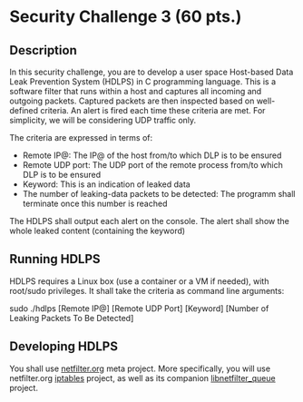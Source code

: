 # Security Challenge 3 (60 pts.)
## Description
In this security challenge, you are to develop a user space Host-based Data Leak Prevention System (HDLPS) in C programming language. This is a software filter that runs within a host and captures all incoming and outgoing packets. Captured packets are then inspected based on well-defined criteria. An alert is fired each time these criteria are met. For simplicity, we will be considering UDP traffic only.

The criteria are expressed in terms of:
- Remote IP@: The IP@ of the host from/to which DLP is to be ensured
- Remote UDP port: The UDP port of the remote process from/to which DLP is to be ensured
- Keyword: This is an indication of leaked data
- The number of leaking-data packets to be detected: The programm shall terminate once this number is reached

The HDLPS shall output each alert on the console. The alert shall show the whole leaked content (containing the keyword)

## Running HDLPS
HDLPS requires a Linux box (use a container or a VM if needed), with root/sudo privileges. It shall take the criteria as command line arguments:

sudo ./hdlps [Remote IP@] [Remote UDP Port] [Keyword] [Number of Leaking Packets To Be Detected]

## Developing HDLPS
You shall use [netfilter.org](https://www.netfilter.org/) meta project. More specifically, you will use netfilter.org [iptables](https://www.netfilter.org/projects/iptables/index.html) project, as well as its companion [libnetfilter_queue](https://www.netfilter.org/projects/libnetfilter_queue/index.html) project.
